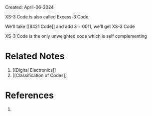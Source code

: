 Created: April-06-2024

XS-3 Code is also called Excess-3 Code.

We'll take [[8421 Code]] and add 3 = 0011, we'll get XS-3 Code

XS-3 Code is the only unweighted code which is self complementing
# Related Notes

1. [[Digital Electronics]]
2. [[Classification of Codes]]
# References

1. 